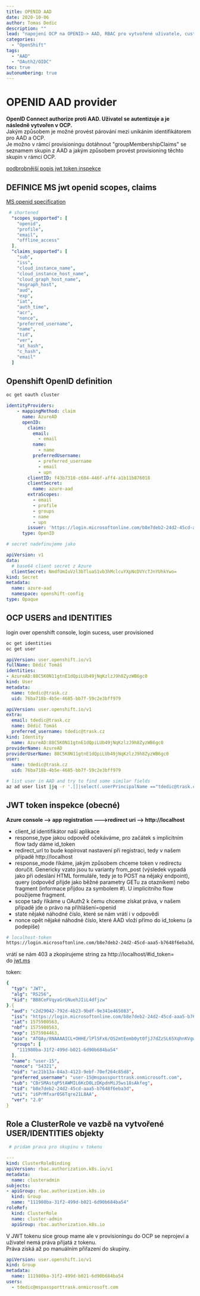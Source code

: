 ```yaml
---
title: OPENID AAD
date: 2020-10-06
author: Tomas Dedic
description: ""
lead: "napojení OCP na OPENID-> AAD, RBAC pro vytvořené uživatele, custom claims "
categories:
  - "OpenShift"
tags:
  - "AAD"
  - "OAuth2/OIDC"
toc: true
autonumbering: true
---
```


# OPENID AAD provider
**OpenID Connect authorize proti AAD. Uživatel se autentizuje a je následně vytvořen v OCP.**  
Jakým způsobem je možné provést párování mezi unikáním identifikátorem pro AAD a OCP.  
Je možno v rámcí provisioningu dotáhnout "groupMembershipClaims" se seznamem skupin z AAD a jakým způsobem provést provisioning těchto skupin v rámci OCP.  

[podbrobnější popis jwt token inspekce](https://www.tomaskubica.cz/post/2019/moderni-autentizace-overovani-interniho-uzivatele-s-openid-connect-a-aad/)

## DEFINICE MS jwt openid scopes, claims 
[MS openid specification](https://login.microsoftonline.com/b8e7deb2-24d2-45cd-aaa5-b7648f6eba3d/v2.0/.well-known/openid-configuration)
```yaml
 # shortened 
  "scopes_supported": [
    "openid",
    "profile",
    "email",
    "offline_access"
  ],
  "claims_supported": [
    "sub",
    "iss",
    "cloud_instance_name",
    "cloud_instance_host_name",
    "cloud_graph_host_name",
    "msgraph_host",
    "aud",
    "exp",
    "iat",
    "auth_time",
    "acr",
    "nonce",
    "preferred_username",
    "name",
    "tid",
    "ver",
    "at_hash",
    "c_hash",
    "email"
  ]
```

## Openshift OpenID definition
```sh
oc get oauth cluster 
```

```yaml
identityProviders:
    - mappingMethod: claim
      name: AzureAD
      openID:
        claims:
          email:
            - email
          name:
            - name
          preferredUsername:
            - preferred_username
            - email
            - upn
        clientID: f43b7310-c604-446f-aff4-a1b11b876018
        clientSecret:
          name: azure-aad
        extraScopes:
          - email
          - profile
          - groups
          - name
          - upn
        issuer: 'https://login.microsoftonline.com/b8e7deb2-24d2-45cd-aaa5-b7648f6eba3d'
      type: OpenID
```
```yaml
# secret nadefinujeme jako

apiVersion: v1
data:
  # base64 client secret z Azure
  clientSecret: NmdfUmIuVzl3bTluaS1vb3hMclcuYXpNcDVYcTJnYUhkYwo=
kind: Secret
metadata:
  name: azure-aad
  namespace: openshift-config
type: Opaque
```
## OCP USERS and IDENTITIES
login over openshift console, login sucess, user provisioned 
```sh
oc get identities
oc get user 
```
```yaml
apiVersion: user.openshift.io/v1
fullName: Dědič Tomáš
identities:
- AzureAD:88C5K0N11gtnE1dQpiLUb49jNqKzlzJ9h8ZyzWB6gc0
kind: User
metadata:
  name: tdedic@trask.cz
  uid: 76ba718b-4b5e-4685-bb7f-59c2e3bff979
```
```yaml
apiVersion: user.openshift.io/v1
extra:
  email: tdedic@trask.cz
  name: Dědič Tomáš
  preferred_username: tdedic@trask.cz
kind: Identity
  name: AzureAD:88C5K0N11gtnE1dQpiLUb49jNqKzlzJ9h8ZyzWB6gc0
providerName: AzureAD
providerUserName: 88C5K0N11gtnE1dQpiLUb49jNqKzlzJ9h8ZyzWB6gc0
user:
  name: tdedic@trask.cz
  uid: 76ba718b-4b5e-4685-bb7f-59c2e3bff979
```

```sh
# list user in AAD and try to find some similar fields
az ad user list |jq -r '.[]|select(.userPrincipalName =="tdedic@trask.cz")'
```

## JWT token inspekce (obecné)
**Azure console --> app registration --->redirect uri --> http://localhost**
+ client_id
identifikátor naší aplikace
+ response_type
jakou odpověď očekáváme, pro začátek s implicitním flow tady dáme id_token
+ redirect_url
to bude kopírovat nastavení při registraci, tedy v našem případě http://localhost
+ response_mode
říkáme, jakým způsobem chceme token v redirectu doručit. Genericky vzato jsou tu varianty from_post (výsledek vypadá jako při odeslání HTML formuláře, tedy je to POST na nějaký endpoint), query (odpověď přijde jako běžné parametry GETu za otazníkem) nebo fragment (informace přijdou za symbolem #). U implicitního flow použijeme fragment.
+ scope
tady říkáme u OAuth2 k čemu chceme získat práva, v našem případě jde o právo na přihlášení=openid
+ state
nějaké náhodné číslo, které se nám vrátí i v odpovědi 
+ nonce
opět nějaké náhodné číslo, které AAD vloží přímo do id_tokenu (a podepíše) 

```sh
# localhost-token
https://login.microsoftonline.com/b8e7deb2-24d2-45cd-aaa5-b7648f6eba3d/oauth2/v2.0/authorize?client_id=5ecafeb2-5759-405b-9d73-2b28879e17a0&response_type=id_token&redirect_url=http%3A%2F%2Flocalhost&response_mode=fragment&scope=openid+profile+email+offline_access&state=12345&nonce=54321
```

vrátí se nám 403 a zkopírujeme string za http://localhost/#id_token=\
do [jwt.ms](https://jwt.ms)

token:
```yaml
{
  "typ": "JWT",
  "alg": "RS256",
  "kid": "BB8CeFVqyaGrGNuehJIiL4dfjzw"
}.{
  "aud": "c2d29042-792d-4b23-9bdf-9e341e465083",
  "iss": "https://login.microsoftonline.com/b8e7deb2-24d2-45cd-aaa5-b7648f6eba3d/v2.0",
  "iat": 1575980563,
  "nbf": 1575980563,
  "exp": 1575984463,
  "aio": "ATQAy/8NAAAAICL+OHHE/lPlSFx6/OS2mtEemb0yt0fjJ7dZzSL65XqhnKVgwZDTMCiI8oTXt16P",
  "groups": [
    "111980ba-31f2-499d-b021-6d90b684ba54"
  ],
  "name": "user-15",
  "nonce": "54321",
  "oid": "ac21b13a-84a3-4123-9ebf-70ef264c85d8",
  "preferred_username": "user-15@mspassporttrask.onmicrosoft.com",
  "sub": "CBrSMAstqP5tAWMIL6KcD0LzDKpdnMiJ5ws18sAkfeg",
  "tid": "b8e7deb2-24d2-45cd-aaa5-b7648f6eba3d",
  "uti": "i6PrMfxar0S6Tqre21L8AA",
  "ver": "2.0"
}
```

## Role a ClusterRole ve vazbě na vytvořené USER/IDENTITIES objekty
```yaml
 # pridam prava pro skupinu v tokenu

---
kind: ClusterRoleBinding
apiVersion: rbac.authorization.k8s.io/v1
metadata:
  name: clusteradmin
subjects:
- apiGroup: rbac.authorization.k8s.io
  kind: Group
  name: "111980ba-31f2-499d-b021-6d90b684ba54"
roleRef:
  kind: ClusterRole
  name: cluster-admin
  apiGroup: rbac.authorization.k8s.io
```

V JWT tokenu sice group mame ale v provisioningu do OCP se neprojeví a uživatel nemá práva přijatá z tokenu.\
Práva získá až po manuálním přiřazení do skupiny.
```yaml
apiVersion: user.openshift.io/v1
kind: Group
metadata:
  name: 111980ba-31f2-499d-b021-6d90b684ba54
users:
  - tdedic@mspassporttrask.onmicrosoft.com
```

